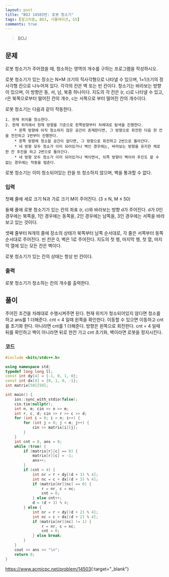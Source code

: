 ```yaml
---
layout: post
title: "BOJ 14503번: 로봇 청소기"
tags: [알고리즘, BOJ, 시뮬레이션, G5]
comments: true
---
```


> BOJ

## 문제
로봇 청소기가 주어졌을 때, 청소하는 영역의 개수를 구하는 프로그램을 작성하시오.

로봇 청소기가 있는 장소는 N×M 크기의 직사각형으로 나타낼 수 있으며, 1×1크기의 정사각형 칸으로 나누어져 있다. 각각의 칸은 벽 또는 빈 칸이다. 청소기는 바라보는 방향이 있으며, 이 방향은 동, 서, 남, 북중 하나이다. 지도의 각 칸은 (r, c)로 나타낼 수 있고, r은 북쪽으로부터 떨어진 칸의 개수, c는 서쪽으로 부터 떨어진 칸의 개수이다.

로봇 청소기는 다음과 같이 작동한다.

    1. 현재 위치를 청소한다.
    2. 현재 위치에서 현재 방향을 기준으로 왼쪽방향부터 차례대로 탐색을 진행한다.
        * 왼쪽 방향에 아직 청소하지 않은 공간이 존재한다면, 그 방향으로 회전한 다음 한 칸을 전진하고 1번부터 진행한다.
        * 왼쪽 방향에 청소할 공간이 없다면, 그 방향으로 회전하고 2번으로 돌아간다.
        * 네 방향 모두 청소가 이미 되어있거나 벽인 경우에는, 바라보는 방향을 유지한 채로 한 칸 후진을 하고 2번으로 돌아간다.
        * 네 방향 모두 청소가 이미 되어있거나 벽이면서, 뒤쪽 방향이 벽이라 후진도 할 수 없는 경우에는 작동을 멈춘다.

로봇 청소기는 이미 청소되어있는 칸을 또 청소하지 않으며, 벽을 통과할 수 없다.

### 입력
첫째 줄에 세로 크기 N과 가로 크기 M이 주어진다. (3 ≤ N, M ≤ 50)

둘째 줄에 로봇 청소기가 있는 칸의 좌표 (r, c)와 바라보는 방향 d가 주어진다. d가 0인 경우에는 북쪽을, 1인 경우에는 동쪽을, 2인 경우에는 남쪽을, 3인 경우에는 서쪽을 바라보고 있는 것이다.

셋째 줄부터 N개의 줄에 장소의 상태가 북쪽부터 남쪽 순서대로, 각 줄은 서쪽부터 동쪽 순서대로 주어진다. 빈 칸은 0, 벽은 1로 주어진다. 지도의 첫 행, 마지막 행, 첫 열, 마지막 열에 있는 모든 칸은 벽이다.

로봇 청소기가 있는 칸의 상태는 항상 빈 칸이다.

### 출력
로봇 청소기가 청소하는 칸의 개수를 출력한다.

## 풀이
주어진 조건을 차례대로 수행시켜주면 된다. 현재 위치가 청소되어있지 않다면 청소를 하고 ans를 1 더해준다. cnt < 4 일때 왼쪽을 확인한다. 이동할 수 있으면 이동하고 cnt를 초기화 한다. 아니라면 cnt를 1 더해준다. 방향은 왼쪽으로 회전한다. cnt = 4 일때 뒤를 확인하고 벽이 아니라면 뒤로 한칸 가고 cnt 초기화, 벽이라면 로봇을 정지시킨다.  

### 코드
```c++
#include <bits/stdc++.h>

using namespace std;
typedef long long ll;
const int dy[4] = {-1, 0, 1, 0};
const int dx[4] = {0, 1, 0, -1};
int matrix[50][50];

int main() {
    ios::sync_with_stdio(false);
    cin.tie(nullptr);
    int n, m; cin >> n >> m;
    int r, c, d; cin >> r >> c >> d;
    for (int i = 0; i < n; i++) {
        for (int j = 0; j < m; j++) {
            cin >> matrix[i][j];
        }
    }
    int cnt = 0, ans = 0;
    while (true) {
        if (matrix[r][c] == 0) {
            matrix[r][c] = -1;
            ans++;
        }
        if (cnt < 4) {
            int nr = r + dy[(d + 3) % 4];
            int nc = c + dx[(d + 3) % 4];
            if (matrix[nr][nc] == 0) {
                r = nr, c = nc;
                cnt = 0;
            } else cnt++;
            d = (d + 3) % 4;
        } else {
            int nr = r + dy[(d + 2) % 4];
            int nc = c + dx[(d + 2) % 4];
            if (matrix[nr][nc] != 1) {
                r = nr, c = nc;
                cnt = 0;
            } else break;
        }
    }
    cout << ans << "\n";
    return 0;
}

```

<https://www.acmicpc.net/problem/14503>{:target="_blank"}
